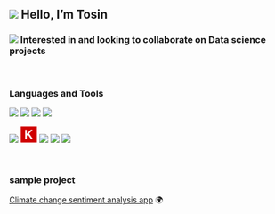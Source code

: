 ## <img src="https://media.giphy.com/media/hvRJCLFzcasrR4ia7z/giphy.gif" width="40px"> Hello, I’m Tosin

### <img src="https://media.giphy.com/media/mX3Fb07CJXDuheCUi0/giphy.gif" width="40px"> Interested in and looking to collaborate on Data science projects

<br/>

### **Languages and Tools**

[<code><img src="https://media.giphy.com/media/LMt9638dO8dftAjtco/giphy.gif" width="40px"></code>](https://www.python.org/)
[<code><img src="https://media.giphy.com/media/kH1DBkPNyZPOk0BxrM/giphy.gif" width="80px"></code>](https://git-scm.com/)
[<code><img src="https://media.giphy.com/media/W71QxkQgCDM1WJYdFz/giphy.gif" width="40px"></code>](https://en.wikipedia.org/wiki/SQL)
[<code><img src="https://miro.medium.com/max/1400/1*2-b5UkCIf7iF0eCTc-DFeQ.gif" width="60px"></code>](https://aws.amazon.com/?nc2=h_lg)


[<code><img height="40" src="https://upload.wikimedia.org/wikipedia/commons/thumb/0/05/Scikit_learn_logo_small.svg/2560px-Scikit_learn_logo_small.svg.png"></code>](https://scikit-learn.org/stable/)
[<code><img height="30" src="https://raw.githubusercontent.com/gahogg/gahogg/master/keras.png"></code>](https://keras.io/)
[<code><img height="40" src="https://media.giphy.com/media/SU2ic3wTfuC6JhD1lA/giphy.gif"></code>](https://www.tensorflow.org/)
[<code><img src="https://media.giphy.com/media/IdyAQJVN2kVPNUrojM/giphy.gif" width="40px"></code>](https://code.visualstudio.com/)
[<code><img height="40" src="https://streamlit.io/images/brand/streamlit-logo-primary-lightmark-lighttext.png"></code>](https://streamlit.io/)

<br/>

### **sample project**

[Climate change sentiment analysis app](https://climate-change-sentiment-analysis-appbase-app-streamli-v7uhh8.streamlitapp.com/) 🌍

<!---
toarstn92/toarstn92 is a ✨ special ✨ repository because its `README.md` (this file) appears on your GitHub profile.
You can click the Preview link to take a look at your changes.
--->
